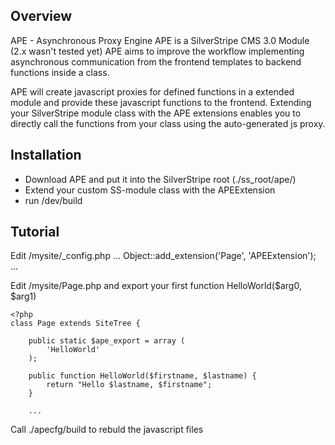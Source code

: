 ## Overview ##
APE - Asynchronous Proxy Engine
APE is a SilverStripe CMS 3.0 Module (2.x wasn't tested yet)
APE aims to improve the workflow implementing asynchronous communication from the frontend templates to backend functions 
inside a class.

APE will create javascript proxies for defined functions in a extended module and provide these javascript functions to the 
frontend. Extending your SilverStripe module class with the APE extensions enables you to directly call the functions from 
your class using the auto-generated js proxy.

## Installation ##

* Download APE and put it into the SilverStripe root (./ss_root/ape/)
* Extend your custom SS-module class with the APEExtension
* run /dev/build


## Tutorial ##

Edit /mysite/_config.php
...
Object::add_extension('Page', 'APEExtension');
...

Edit /mysite/Page.php and export your first function HelloWorld($arg0, $arg1)

    <?php
    class Page extends SiteTree {

    	public static $ape_export = array (
		    'HelloWorld'
	    );
	
	    public function HelloWorld($firstname, $lastname) {
    		return "Hello $lastname, $firstname";
	    }
	
    	...
	
Call ./apecfg/build to rebuld the javascript files